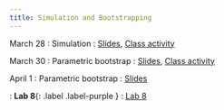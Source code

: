 ```yaml
---
title: Simulation and Bootstrapping
---
```


March 28
: Simulation
  : [Slides](https://sta279-s22.github.io/slides/lecture_23.html), [Class activity](https://sta279-s22.github.io/class_activities/ca_lecture_23.html)

March 30
: Parametric bootstrap
  : [Slides](https://sta279-s22.github.io/slides/lecture_24.html), [Class activity](https://sta279-s22.github.io/class_activities/ca_lecture_24.html)

April 1
: Parametric bootstrap
  : [Slides](https://sta279-s22.github.io/slides/lecture_25.html)
  
: **Lab 8**{: .label .label-purple }
  : [Lab 8](https://sta279-s22.github.io/labs/lab_8.html)